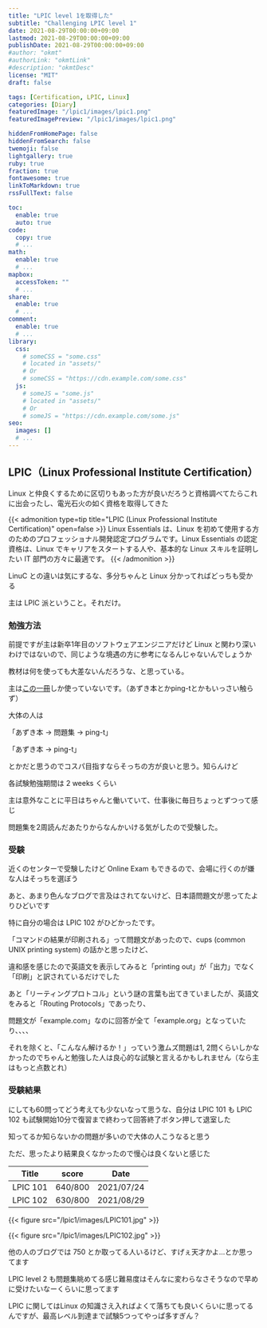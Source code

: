 ```yaml
---
title: "LPIC level 1を取得した"
subtitle: "Challenging LPIC level 1"
date: 2021-08-29T00:00:00+09:00
lastmod: 2021-08-29T00:00:00+09:00
publishDate: 2021-08-29T00:00:00+09:00
#author: "okmt"
#authorLink: "okmtLink"
#description: "okmtDesc"
license: "MIT"
draft: false

tags: [Certification, LPIC, Linux]
categories: [Diary]
featuredImage: "/lpic1/images/lpic1.png"
featuredImagePreview: "/lpic1/images/lpic1.png"

hiddenFromHomePage: false
hiddenFromSearch: false
twemoji: false
lightgallery: true
ruby: true
fraction: true
fontawesome: true
linkToMarkdown: true
rssFullText: false

toc:
  enable: true
  auto: true
code:
  copy: true
  # ...
math:
  enable: true
  # ...
mapbox:
  accessToken: ""
  # ...
share:
  enable: true
  # ...
comment:
  enable: true
  # ...
library:
  css:
    # someCSS = "some.css"
    # located in "assets/"
    # Or
    # someCSS = "https://cdn.example.com/some.css"
  js:
    # someJS = "some.js"
    # located in "assets/"
    # Or
    # someJS = "https://cdn.example.com/some.js"
seo:
  images: []
  # ...
---
```


## LPIC（Linux Professional Institute Certification）

Linux と仲良くするために区切りもあった方が良いだろうと資格調べてたらこれに出会ったし、電光石火の如く資格を取得してきた

{{< admonition type=tip title="LPIC (Linux Professional Institute Certification)" open=false >}}
Linux Essentials は、Linux を初めて使用する方のためのプロフェッショナル開発認定プログラムです。Linux Essentials の認定資格は、Linux でキャリアをスタートする人や、基本的な Linux スキルを証明したい IT 部門の方々に最適です。
{{< /admonition >}}

LinuC との違いは気にするな、多分ちゃんと Linux 分かってればどっちも受かる

主は LPIC 派ということ。それだけ。

### 勉強方法

前提ですが主は新卒1年目のソフトウェアエンジニアだけど Linux と関わり深いわけではないので、同じような境遇の方に参考になるんじゃないんでしょうか

教材は何を使っても大差ないんだろうな、と思っている。

主は[この一冊](https://www.amazon.co.jp/dp/B07TVTKW2C)しか使っていないです。（あずき本とかping-tとかもいっさい触らず）

大体の人は

「あずき本 -> 問題集 -> ping-t」

「あずき本 -> ping-t」

とかだと思うのでコスパ目指すならそっちの方が良いと思う。知らんけど

各試験勉強期間は 2 weeks くらい

主は意外なことに平日はちゃんと働いていて、仕事後に毎日ちょっとずつって感じ

問題集を2周読んだあたりからなんかいける気がしたので受験した。

### 受験

近くのセンターで受験したけど Online Exam もできるので、会場に行くのが嫌な人はそっちを選ぼう

あと、あまり色んなブログで言及はされてないけど、日本語問題文が思ってたよりひどいです

特に自分の場合は LPIC 102 がひどかったです。

「コマンドの結果が印刷される」って問題文があったので、cups (common UNIX printing system) の話かと思ったけど、

違和感を感じたので英語文を表示してみると「printing out」が「出力」でなく「印刷」と訳されているだけでした 

あと「リーティングプロトコル」という謎の言葉も出てきていましたが、英語文をみると「Routing Protocols」であったり、

問題文が「example.com」なのに回答が全て「example.org」となっていたり、、、、

それを除くと、「こんなん解けるか！」っていう激ムズ問題は1, 2問くらいしかなかったのでちゃんと勉強した人は良心的な試験と言えるかもしれません（なら主はもっと点数とれ）

### 受験結果

にしても60問ってどう考えても少ないなって思うな、自分は LPIC 101 も LPIC 102 も試験開始10分で復習まで終わって回答終了ボタン押して退室した

知ってるか知らないかの問題が多いので大体の人こうなると思う

ただ、思ったより結果良くなかったので慢心は良くないと感じた

| Title | score | Date |
| ------ | ----- | ----------- |
| LPIC 101 | 640/800 | 2021/07/24 |
| LPIC 102 | 630/800 | 2021/08/29 |

{{< figure src="/lpic1/images/LPIC101.jpg" >}}

{{< figure src="/lpic1/images/LPIC102.jpg" >}}

他の人のブログでは 750 とか取ってる人いるけど、すげぇ天才かよ...とか思ってます

LPIC level 2 も問題集眺めてる感じ難易度はそんなに変わらなさそうなので早めに受けたいなーくらいに思ってます

LPIC に関してはLinux の知識さえ入ればよくて落ちても良いくらいに思ってるんですが、最高レベル到達まで試験5つってやっぱ多すぎん？

